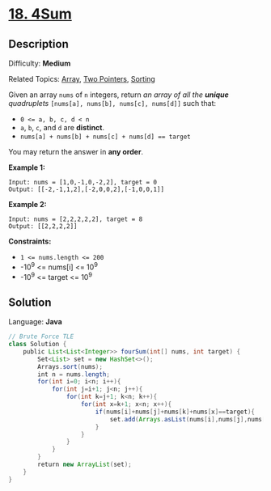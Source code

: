 # [18\. 4Sum](https://leetcode.com/problems/4sum/)

## Description

Difficulty: **Medium**  

Related Topics: [Array](https://leetcode.com/tag/array/), [Two Pointers](https://leetcode.com/tag/two-pointers/), [Sorting](https://leetcode.com/tag/sorting/)


Given an array `nums` of `n` integers, return _an array of all the **unique** quadruplets_ `[nums[a], nums[b], nums[c], nums[d]]` such that:

*   `0 <= a, b, c, d < n`
*   `a`, `b`, `c`, and `d` are **distinct**.
*   `nums[a] + nums[b] + nums[c] + nums[d] == target`

You may return the answer in **any order**.

**Example 1:**

```
Input: nums = [1,0,-1,0,-2,2], target = 0
Output: [[-2,-1,1,2],[-2,0,0,2],[-1,0,0,1]]
```

**Example 2:**

```
Input: nums = [2,2,2,2,2], target = 8
Output: [[2,2,2,2]]
```

**Constraints:**

*   `1 <= nums.length <= 200`
*   -10<sup>9</sup> <= nums[i] <= 10<sup>9</sup>
*   -10<sup>9</sup> <= target <= 10<sup>9</sup>


## Solution

Language: **Java**

```java
// Brute Force TLE
class Solution {
    public List<List<Integer>> fourSum(int[] nums, int target) {
        Set<List> set = new HashSet<>();  
        Arrays.sort(nums);
        int n = nums.length;
        for(int i=0; i<n; i++){
            for(int j=i+1; j<n; j++){
                for(int k=j+1; k<n; k++){
                    for(int x=k+1; x<n; x++){
                        if(nums[i]+nums[j]+nums[k]+nums[x]==target){
                            set.add(Arrays.asList(nums[i],nums[j],nums[k],nums[x]));
                        }
                    }
                }
            }
        }
        return new ArrayList(set);
    }
}
```


